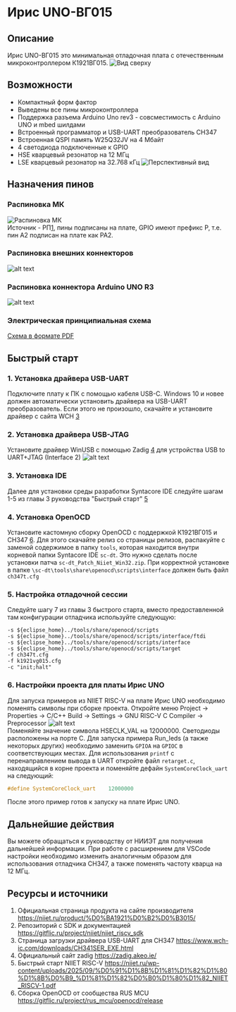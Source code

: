 # Ирис UNO-ВГ015
## Описание
Ирис UNO-ВГ015 это минимальная отладочная плата с отечественным микроконтроллером К1921ВГ015.
![Вид сверху](<images/IrisUNO top view.png>)
## Возможности
- Компактный форм фактор
- Выведены все пины микроконтроллера
- Поддержка разъема Arduino Uno rev3 - совсместимость с Arduino UNO и mbed шилдами
- Встроенный программатор и USB-UART преобразователь CH347
- Встроенная QSPI память W25Q32JV на 4 Мбайт
- 4 светодиода подключенные к GPIO
- HSE кварцевый резонатор на 12 МГц
- LSE кварцевый резонатор на 32.768 кГц
![Перспективный вид](<images/IrisUNO perspective.png>)
## Назначения пинов
### Распиновка МК
![Распиновка МК](<images/Содержание - РП К1921ВГ015.jpg>)  
Источник - РП[1], пины подписаны на плате, GPIO имеют префикс P, т.е. пин A2 подписан на плате как PA2.
### Распиновка внешних коннекторов
![alt text](images/pinout_wip_ext.png)
### Распиновка коннектора Arduino UNO R3
![alt text](images/pinout_wip_int.png)
### Электрическая принципиальная схема
[Схема в формате PDF](IrisUNO.pdf)
## Быстрый старт
### 1. Установка драйвера USB-UART 
Подключите плату к ПК с помощью кабеля USB-C. Windows 10 и новее должен автоматически установить драйвера на USB-UART преобразователь. Если этого не произошло, скачайте и установите драйвер с сайта WCH [3]
### 2. Установка драйвера USB-JTAG
 Установите драйвер WinUSB с помощью Zadig [4] для устройства USB to UART+JTAG (Interface 2)
![alt text](images/DriverInstall.png)  
### 3. Установка IDE
Далее для установки среды разработки Syntacore IDE следуйте шагам 1-5 из главы 3 руководства "Быстрый старт" [5]  

### 4. Установка OpenOCD
 Установите кастомную сборку OpenOCD с поддержкой К1921ВГ015 и CH347 [6]. Для этого скачайте релиз со страницы релизов, распакуйте c заменой содержимое в папку `tools`, которая находится внутри корневой папки Syntacore IDE `sc-dt`. Это нужно сделать после установки патча `sc-dt_Patch_Niiet_Win32.zip`. При корректной установке в папке `\sc-dt\tools\share\openocd\scripts\interface` должен быть файл `ch347t.cfg`
### 5. Настройка отладочной сессии
 Следуйте шагу 7 из главы 3 быстрого старта, вместо предоставленной там конфигурации отладчика используйте следующую:
 ```
-s ${eclipse_home}../tools/share/openocd/scripts
-s ${eclipse_home}../tools/share/openocd/scripts/interface/ftdi
-s ${eclipse_home}../tools/share/openocd/scripts/interface
-s ${eclipse_home}../tools/share/openocd/scripts/target
-f ch347t.cfg
-f k1921vg015.cfg
-c "init;halt"
 ```
 ### 6. Настройки проекта для платы Ирис UNO
 Для запуска примеров из NIIET RISC-V на плате Ирис UNO необходимо поменять символы при сборке проекта. Откройте меню Project -> Properties -> C/C++ Build -> Settings -> GNU RISC-V C Compiler -> Preprocessor
![alt text](images/HSEclkval.png)  
Поменяйте значение символа HSECLK_VAL на 12000000.
Светодиоды расположены на порте C. Для запуска примера Run_leds (а также некоторых других) необходимо заменить `GPIOA` на `GPIOC` в соответствующих местах.
Для использования `printf` с перенаправлением вывода в UART откройте файл `retarget.c`, находящийся в корне проекта и поменяйте дефайн `SystemCoreClock_uart` на следующий:
```c
#define SystemCoreClock_uart	12000000
```
После этого пример готов к запуску на плате Ирис UNO. 

## Дальнейшие действия
Вы можете обращаться к руководству от НИИЭТ для получения дальнейшей информации. При работе с расширением для VSCode настройки необходимо изменить аналогичным образом для использования отладчика CH347, а также поменять частоту кварца на 12 МГц.

## Ресурсы и источники
1. Официальная страница продукта на сайте производителя https://niiet.ru/product/%D0%BA1921%D0%B2%D0%B3015/
2. Репозиторий с SDK и документацией https://gitflic.ru/project/niiet/niiet_riscv_sdk
3. Страница загрузки драйвера USB-UART для CH347 https://www.wch-ic.com/downloads/CH341SER_EXE.html
4. Официальный сайт zadig https://zadig.akeo.ie/
5. Быстрый старт NIIET RISC-V https://niiet.ru/wp-content/uploads/2025/09/%D0%91%D1%8B%D1%81%D1%82%D1%80%D1%8B%D0%B9_%D1%81%D1%82%D0%B0%D1%80%D1%82_NIIET_RISCV-1.pdf
6. Сборка OpenOCD от сообщества RUS MCU https://gitflic.ru/project/rus_mcu/openocd/release

[1]: https://niiet.ru/product/%D0%BA1921%D0%B2%D0%B3015/
[2]: https://gitflic.ru/project/niiet/niiet_riscv_sdk
[3]: https://www.wch-ic.com/downloads/CH341SER_EXE.html
[4]: https://zadig.akeo.ie/
[5]: https://niiet.ru/wp-content/uploads/2025/09/%D0%91%D1%8B%D1%81%D1%82%D1%80%D1%8B%D0%B9_%D1%81%D1%82%D0%B0%D1%80%D1%82_NIIET_RISCV-1.pdf
[6]: https://gitflic.ru/project/rus_mcu/openocd/release
